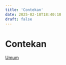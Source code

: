 ```yaml
---
title: 'Contekan'
date: 2025-02-18T18:40:10
draft: false
---
```


# Contekan

[Umum](Contekan%20fc686d3e6fa04512a062bb6237d66404/Umum%20514b18014c2a45b4828232922cf84f4a.md)

